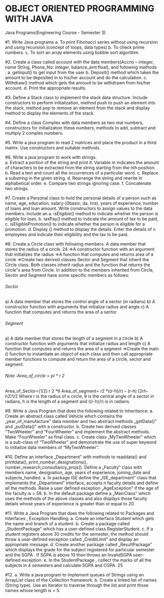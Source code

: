 # OBJECT ORIENTED PROGRAMMING WITH JAVA
Java Programs(Engineering Course - Semester 3)


#1. Write Java programs
a. To print Fibonacci series without using recursion and using recursion.(concept of loops, data types)
b. To check prime numbers.
c. To sort an array elements using bubble sort algorithm.


#2. Create a class called account with the data members(Accno – integer, name String, Phone_No: integer, balance_amt:float), and following methods :
a. getinput() to get input from the user
b. Deposit() method which takes the amount to be deposited in to his/her account and do the calculation.
c. Withdraw() method which gets the amount to be withdrawn from his/her account.
d. Print the appropriate results.


#3. Define a Stack class to implement the stack data structure. Include constructors to perform initialization, method push to push an element into the stack, method pop to remove an element from the stack and display method to display the elements of the stack.


#4. Define a class Complex with data members as two real numbers, constructors for initialization these numbers, methods to add, subtract and multiply 2 complex numbers.


#5. Write a java program to read 2 matrices and place the product in a third matrix. Use constructors and suitable methods.


#6. Write a java program to work with strings.\
a. Extract a portion of the string and print it. Variable m indicates the amount of characters to be extracted from the string starting from the nth position.
b. Read a text and count all the occurrences of a particular word.
c. Replace a substring in the given string.
d. Rearrange the string and rewrite in alphabetical order.
e. Compare two strings ignoring case.
f. Concatenate two strings.


#7. Create a Personal class to hold the personal details of a person such as name, age, education, salary-(0basic, da, hra), years of experience, number of loans and loan amount. Write constructors to assign values to the data members. Include an
a. isEligible() method to indicate whether the person is eligible for loan,
b. taxPay() method to indicate the amount of tax to be paid,
c. isEligiblePromotion() to indicate whether the person is eligible for a promotion.
d. Display () method to display the details.
Enter the details of n employees and indicate their eligibility and the tax to be paid.


#8. Create a Circle class with following members.
A data member that stores the radius of a circle.
24
=>A constructor function with an argument that initializes the radius
=>A function that computes and returns area of a circle
=>Create two derived classes Sector and Segment that inherit the Circle class. Both classes inherit radius and the function that returns the circle‟s area from Circle.
In addition to the members inherited from Circle, Sector and Segment have some specific members as follows:
###### Sector
a) A data member that stores the control angle of a sector (in radians)
b) A constructor function with arguments that initialize radius and angle
c) A function that computes and returns the area of a sector
###### Segment
a) A data member that stores the length of a segment in a circle
b) A constructor function with arguments that initialize radius and length
c) A function that computes and returns the area of a segment
=>Create the main () function to instantiate an object of each class and then call appropriate member functions to compute and return the area of a circle, sector and segment.
###### Note :Area_of_circle = pi * r 2
Area_of_Sector=(1/2) r 2 *θ
Area_of_segment= r2 *((r-h)/r) – (r-h) (2rh-h2)1/2 Where r is the radius of a circle, θ is the central angle of a sector in radians, h is the length of a segment and ((r-h)/r) is in radians.


#9.
Write a Java Program that does the following related to Inheritance:
a. Create an abstract class called Vehicle which contains the „year_of_manufacture‟ data member and two abstract methods „getData()‟ and „putData()‟ with a constructor.
b. Create two derived classes “TwoWheeler” and “FourWheeler” and implement the abstract methods. Make “FourWheeler” as final class.
c. Create class „MyTwoWheeler‟ which is a sub-class of “TwoWheeler” and demonstrate the use of super keyword to initialize data members of “MyTwoWheeler”.


#10.
Define an interface „Department‟ with methods to readdata() and printdata(), print_number_designations(), number_research_consultancy_projs(). Define a „Faculty‟ class with members name, designation, age, years of experience, joining_date and subjects_handled.
a. In package ISE define the „ISE_department‟ class that implements the „Department‟ interface, accepts n faculty details and define all the methods. Raise a user defined exception „AgeException‟ if the age of the faculty is > 58.
b. In the default package define a „MainClass‟ which uses the methods of the above classes and also displays those faculty details whose years of experience is greater than or equal to 20.


#11. Write a Java Program that does the following related to Packages and Interfaces , Exception Handling:
a. Create an interface Student which gets the name and branch of a student.
b. Create a package called „StudentPackage‟ which has a user-defined class RegisterStudent.
c. If a student registers above 30 credits for the semester, the method should throw a user-defined exception called „CreditLimit‟ and display an appropriate message.
d. Create another package called „ResultPackage‟ which displays the grade for the subject registered for particular semester and the SGPA . If SGPA is above 10 then throws an InvalidSGPA user-defined exception.
e. In the StudentPackage , collect the marks of all the subjects in 4 semesters and calculate SGPA and CGPA.
25


#12. a. Write a java program to implement queues of Strings using an ArrayList class of the Collection framework.
b. Create a linked list of names (String type). Use an Iterator to traverse through the list and print those names whose length is < 5.
